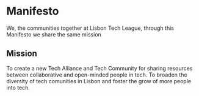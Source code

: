 # Manifesto
We, the communities together at Lisbon Tech League, through this Manifesto we share the same mission

## Mission

To create a new Tech Alliance and Tech Community for sharing resources between collaborative and open-minded people in tech. To broaden the diversity of tech comunities in Lisbon and foster the grow of more people into tech.
